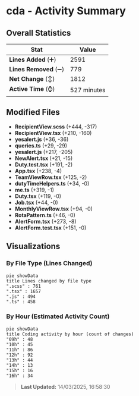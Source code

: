 # cda - Activity Summary 

## Overall Statistics

| Stat                   | Value                                                             |
| ---------------------- | ----------------------------------------------------------------- |
| **Lines Added** (➕)   | 2591                                          |
| **Lines Removed** (➖) | 779                                        |
| **Net Change** (↕)    | 1812                |
| **Active Time** (⌚)   | 527 minutes |


## Modified Files
- **RecipientView.scss** (+444, -317)
- **RecipientView.tsx** (+210, -160)
- **yesalert.js** (+36, -36)
- **queries.ts** (+29, -29)
- **yesalert.js** (+217, -205)
- **NewAlert.tsx** (+21, -15)
- **Duty.test.tsx** (+191, -2)
- **App.tsx** (+238, -4)
- **TeamViewRow.tsx** (+125, -2)
- **dutyTimeHelpers.ts** (+34, -0)
- **me.ts** (+319, -1)
- **Duty.tsx** (+119, -0)
- **Job.tsx** (+44, -0)
- **MonthlyViewRow.tsx** (+94, -0)
- **RotaPattern.ts** (+46, -0)
- **AlertForm.tsx** (+273, -8)
- **AlertForm.test.tsx** (+151, -0)

## Visualizations

### By File Type (Lines Changed)

```mermaid
pie showData
title Lines changed by file type
".scss" : 761
".tsx" : 1657
".js" : 494
".ts" : 458
```

### By Hour (Estimated Activity Count)

```mermaid
pie showData
title Coding activity by hour (count of changes)
"09h" : 48
"10h" : 45
"11h" : 86
"12h" : 92
"13h" : 44
"14h" : 13
"15h" : 16
"16h" : 34
```


> **Last Updated:** 14/03/2025, 16:58:30